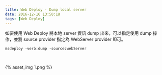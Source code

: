 ```yaml
---
title: Web Deploy - Dump local server
date: 2016-12-16 13:50:18
tags: [Web Deploy]
---
```


如要使用 Web Deploy 將本地 server 資訊 dump 出來，可以指定使用 dump 操作，並將 source provider 指定為 WebServer provider 即可。

<!-- More -->

    msdeploy -verb:dump -source:webServer

<br/>


{% asset_img 1.png %}

<br/>